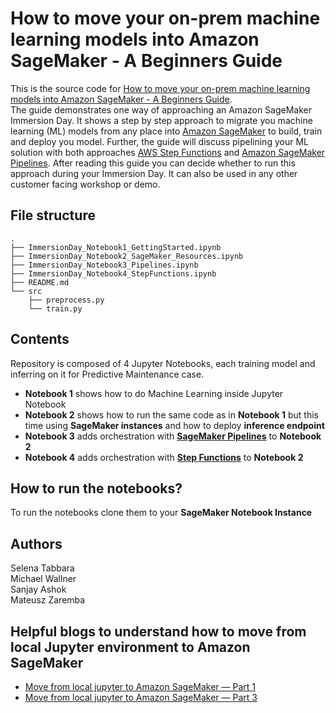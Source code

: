 # How to move your on-prem machine learning models into Amazon SageMaker - A Beginners Guide
This is the source code for [How to move your on-prem machine learning models into Amazon SageMaker - A Beginners Guide](https://apg-library.amazonaws.com/content-viewer/author/9e7e8490-c0e7-4273-b86f-22f1b0bb0b91).  
The guide demonstrates one way of approaching an Amazon SageMaker Immersion Day. It shows a step by step approach to migrate you machine learning (ML) models from any place into [Amazon SageMaker](https://aws.amazon.com/sagemaker/) to build, train and deploy you model. Further, the guide will discuss pipelining your ML solution with both approaches [AWS Step Functions](https://aws.amazon.com/step-functions/?step-functions.sort-by=item.additionalFields.postDateTime&step-functions.sort-order=desc) and [Amazon SageMaker Pipelines](https://aws.amazon.com/sagemaker/pipelines/). After reading this guide you can decide whether to run this approach during your Immersion Day. It can also be used in any other customer facing workshop or demo.


## File structure

```
.
├── ImmersionDay_Notebook1_GettingStarted.ipynb
├── ImmersionDay_Notebook2_SageMaker_Resources.ipynb
├── ImmersionDay_Notebook3_Pipelines.ipynb
├── ImmersionDay_Notebook4_StepFunctions.ipynb
├── README.md
└── src
    ├── preprocess.py
    └── train.py
```

## Contents
Repository is composed of 4 Jupyter Notebooks, each training model and inferring on it for Predictive Maintenance case.

- **Notebook 1** shows how to do Machine Learning inside Jupyter Notebook
- **Notebook 2** shows how to run the same code as in **Notebook 1** but this time using **SageMaker instances** and how to deploy **inference endpoint**
- **Notebook 3** adds orchestration with [**SageMaker Pipelines**](https://docs.aws.amazon.com/sagemaker/latest/dg/pipelines-sdk.html) to **Notebook 2**
- **Notebook 4** adds orchestration with [**Step Functions**](https://docs.aws.amazon.com/step-functions/) to **Notebook 2**

## How to run the notebooks?
To run the notebooks clone them to your **SageMaker Notebook Instance**

## Authors
Selena Tabbara  
Michael Wallner  
Sanjay Ashok  
Mateusz Zaremba

## Helpful blogs to understand how to move from local Jupyter environment to Amazon SageMaker
- [Move from local jupyter to Amazon SageMaker — Part 1](https://medium.com/@pandey.vikesh/move-from-local-jupyter-to-amazon-sagemaker-part-1-7ef14af0fe9d)
- [Move from local jupyter to Amazon SageMaker — Part 3](https://medium.com/@pandey.vikesh/move-from-local-jupyter-to-amazon-sagemaker-part-2-f827832d4b9d)

